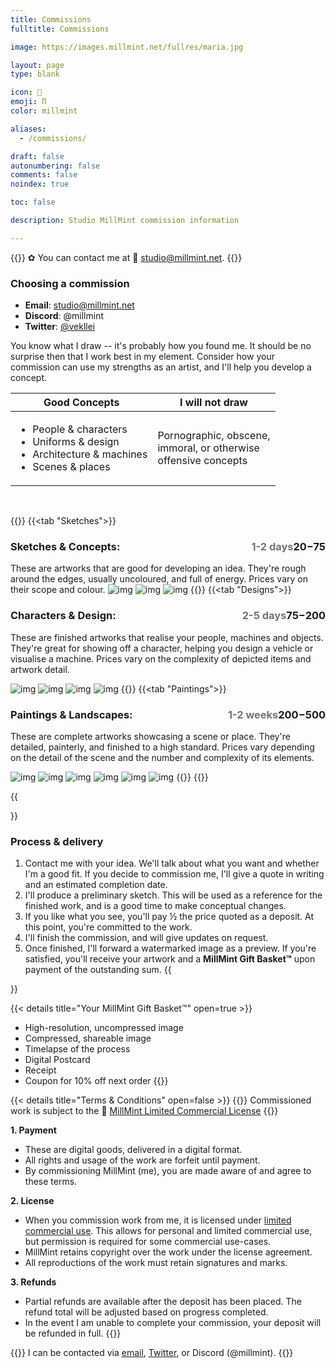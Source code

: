 ```yaml
---
title: Commissions
fulltitle: Commissions

image: https://images.millmint.net/fullres/maria.jpg

layout: page
type: blank

icon: 📓
emoji: Π
color: millmint

aliases:
  - /commissions/

draft: false
autonumbering: false
comments: false
noindex: true

toc: false

description: Studio MillMint commission information

---
```

{{<note>}}
✿ You can contact me at <span class="smallicon">📧</span> studio@millmint.net.
{{</note>}}

### Choosing a commission

- **Email**: studio@millmint.net
- **Discord**: @millmint
- **Twitter**: [@vekllei](https://x.com/vekllei)

You know what I draw -- it's probably how you found me. It should be no surprise then that I work best in my element. Consider how your commission can use my strengths as an artist, and I'll help you develop a concept.

| Good Concepts | I will not draw |
|---|---|
| <ul> <li>People & characters</li> <li>Uniforms & design</li> <li>Architecture & machines</li> <li>Scenes & places</li> </ul> | Pornographic, obscene,<br> immoral, or otherwise<br> offensive concepts |

<br>

{{<tabs title="Pricing">}}
{{<tab "Sketches">}}
### Sketches & Concepts: <span class="tag price" style="float: right;">$20-$75</span> <span class="tag" style="float: right; opacity: 60%;">1-2 days</span>
These are artworks that are good for developing an idea. They're rough around the edges, usually uncoloured, and full of energy. Prices vary on their scope and colour.
![img](/images/fullres/fish.jpg)
![img](/images/fullres/elraltzia.jpg)
![img](/images/sketches/short.jpg)
{{</tab>}}
{{<tab "Designs">}}
### Characters & Design: <span class="tag price" style="float: right;">$75-$200</span> <span class="tag" style="float: right; opacity: 60%;">2-5 days</span>
These are finished artworks that realise your people, machines and objects. They're great for showing off a character, helping you design a vehicle or visualise a machine. Prices vary on the complexity of depicted items and artwork detail.

![img](/images/fullres/fox.jpg)
![img](/images/rifles.jpg)
![img](/images/kalinauniform.jpg)
![img](/images/statejet.jpg)
{{</tab>}}
{{<tab "Paintings">}}
### Paintings & Landscapes: <span class="tag price" style="float: right;">$200-$500</span> <span class="tag" style="float: right; opacity: 60%;">1-2 weeks</span>
These are complete artworks showcasing a scene or place. They're detailed, painterly, and finished to a high standard. Prices vary depending on the detail of the scene and the number and complexity of its elements.

![img](/images/lightbulb.jpg)
![img](/images/lola.jpg)
![img](/images/tannin.jpg)
![img](/images/ruins.jpg)
![img](/images/valin.jpg)
![img](/images/coast.jpg)
{{</tab>}}
{{</tabs>}}

{{<section>}}
### Process & delivery

1. Contact me with your idea. We'll talk about what you want and whether I'm a good fit. If you decide to commission me, I'll give a quote in writing and an estimated completion date.
2. I'll produce a preliminary sketch. This will be used as a reference for the finished work, and is a good time to make conceptual changes.
3. If you like what you see, you'll pay ½ the price quoted as a deposit. At this point, you're committed to the work.
4. I'll finish the commission, and will give updates on request.
5. Once finished, I'll forward a watermarked image as a preview. If you're satisfied, you'll receive your artwork and a **MillMint Gift Basket™** upon payment of the outstanding sum.
{{</section>}}

{{< details title="Your MillMint Gift Basket™" open=true >}}

- High-resolution, uncompressed image
- Compressed, shareable image
- Timelapse of the process
- Digital Postcard
- Receipt
- Coupon for 10% off next order
{{</details>}}

{{< details title="Terms & Conditions" open=false >}}
{{<note>}}
Commissioned work is subject to the <span class="smallicon">📄</span> [MillMint Limited Commercial License](/license/)
{{</note>}}

**1. Payment**
- These are digital goods, delivered in a digital format.
- All rights and usage of the work are forfeit until payment.
- By commissioning MillMint (me), you are made aware of and agree to these terms.

**2. License**
- When you commission work from me, it is licensed under [limited commercial use](/license/). This allows for personal and limited commercial use, but permission is required for some commercial use-cases.
- MillMint retains copyright over the work under the license agreement.
- All reproductions of the work must retain signatures and marks.

**3. Refunds**
- Partial refunds are available after the deposit has been placed. The refund total will be adjusted based on progress completed.
- In the event I am unable to complete your commission, your deposit will be refunded in full.
{{</details>}}

{{<note>}}
I can be contacted via [email](mailto:studio@millmint.net), [Twitter](https://x.com/vekllei), or Discord (@millmint).
{{</note>}}